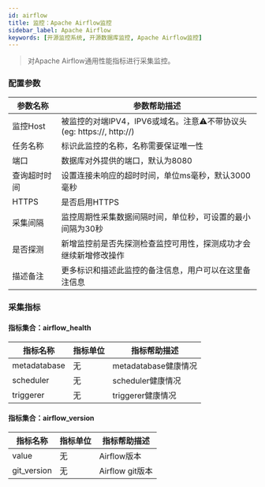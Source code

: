 ```yaml
---
id: airflow  
title: 监控：Apache Airflow监控      
sidebar_label: Apache Airflow  
keywords: [开源监控系统, 开源数据库监控, Apache Airflow监控]
---
```


> 对Apache Airflow通用性能指标进行采集监控。

### 配置参数

|  参数名称  |                       参数帮助描述                        |
|--------|-----------------------------------------------------|
| 监控Host | 被监控的对端IPV4，IPV6或域名。注意⚠️不带协议头(eg: https://, http://) |
| 任务名称   | 标识此监控的名称，名称需要保证唯一性                                  |
| 端口     | 数据库对外提供的端口，默认为8080                                  |
| 查询超时时间 | 设置连接未响应的超时时间，单位ms毫秒，默认3000毫秒                        |
| HTTPS  | 是否启用HTTPS                                           |
| 采集间隔   | 监控周期性采集数据间隔时间，单位秒，可设置的最小间隔为30秒                      |
| 是否探测   | 新增监控前是否先探测检查监控可用性，探测成功才会继续新增修改操作                    |
| 描述备注   | 更多标识和描述此监控的备注信息，用户可以在这里备注信息                         |

### 采集指标

#### 指标集合：airflow_health

|     指标名称     | 指标单位 |      指标帮助描述      |
|--------------|------|------------------|
| metadatabase | 无    | metadatabase健康情况 |
| scheduler    | 无    | scheduler健康情况    |
| triggerer    | 无    | triggerer健康情况    |

#### 指标集合：airflow_version

|    指标名称     | 指标单位 |    指标帮助描述     |
|-------------|------|---------------|
| value       | 无    | Airflow版本     |
| git_version | 无    | Airflow git版本 |
